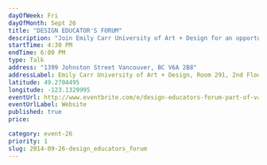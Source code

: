 ```yaml
---
dayOfWeek: Fri
dayOfMonth: Sept 26
title: "DESIGN EDUCATOR'S FORUM"
description: "Join Emily Carr University of Art + Design for an opportunity to learn about current faculty research as part of Vancouver Design Week!  Featured talks include: Dynamic Media in Publication Design with Celeste Martin, Digital Cartography, Web Mapping and Geographic Data:The New Frontiers of Communication Design with Christopher Hethrington and CloTHING(s) as conversation with Helene Day Fraser."
startTime: 4:30 PM
endTime: 6:00 PM
type: Talk
address: "1399 Johnston Street Vancouver, BC V6A 2B8"
addressLabel: Emily Carr University of Art + Design, Room 291, 2nd Floor, North Building
latitude: 49.2704495
longitude: -123.1329995
eventUrl: http://www.eventbrite.com/e/design-educators-forum-part-of-vancouver-design-week-tickets-13082884259
eventUrlLabel: Website
published: true
price: 

category: event-26
priority: 1
slug: 2014-09-26-design_educators_forum
---
```

